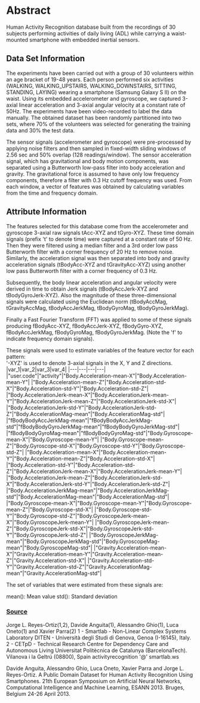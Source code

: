 # Abstract

Human Activity Recognition database built from the recordings of 30 subjects performing activities of daily living (ADL) while carrying a waist-mounted smartphone with embedded inertial sensors.

## Data Set Information

The experiments have been carried out with a group of 30 volunteers within an age bracket of 19-48 years. Each person performed six activities (WALKING, WALKING_UPSTAIRS, WALKING_DOWNSTAIRS, SITTING, STANDING, LAYING) wearing a smartphone (Samsung Galaxy S II) on the waist. Using its embedded accelerometer and gyroscope, we captured 3-axial linear acceleration and 3-axial angular velocity at a constant rate of 50Hz. The experiments have been video-recorded to label the data manually. The obtained dataset has been randomly partitioned into two sets, where 70% of the volunteers was selected for generating the training data and 30% the test data. 

The sensor signals (accelerometer and gyroscope) were pre-processed by applying noise filters and then sampled in fixed-width sliding windows of 2.56 sec and 50% overlap (128 readings/window). The sensor acceleration signal, which has gravitational and body motion components, was separated using a Butterworth low-pass filter into body acceleration and gravity. The gravitational force is assumed to have only low frequency components, therefore a filter with 0.3 Hz cutoff frequency was used. From each window, a vector of features was obtained by calculating variables from the time and frequency domain.

## Attribute Information
The features selected for this database come from the accelerometer and gyroscope 3-axial raw signals tAcc-XYZ and tGyro-XYZ. These time domain signals (prefix 't' to denote time) were captured at a constant rate of 50 Hz. Then they were filtered using a median filter and a 3rd order low pass Butterworth filter with a corner frequency of 20 Hz to remove noise. Similarly, the acceleration signal was then separated into body and gravity acceleration signals (tBodyAcc-XYZ and tGravityAcc-XYZ) using another low pass Butterworth filter with a corner frequency of 0.3 Hz. 

Subsequently, the body linear acceleration and angular velocity were derived in time to obtain Jerk signals (tBodyAccJerk-XYZ and tBodyGyroJerk-XYZ). Also the magnitude of these three-dimensional signals were calculated using the Euclidean norm (tBodyAccMag, tGravityAccMag, tBodyAccJerkMag, tBodyGyroMag, tBodyGyroJerkMag). 

Finally a Fast Fourier Transform (FFT) was applied to some of these signals producing fBodyAcc-XYZ, fBodyAccJerk-XYZ, fBodyGyro-XYZ, fBodyAccJerkMag, fBodyGyroMag, fBodyGyroJerkMag. (Note the 'f' to indicate frequency domain signals). 

These signals were used to estimate variables of the feature vector for each pattern:  
'-XYZ' is used to denote 3-axial signals in the X, Y and Z directions.
|var_1|var_2|var_3|var_4|
|---|---|---|---|
|"user.code"|"activity"|"Body.Acceleration-mean-X"|"Body.Acceleration-mean-Y"|
|"Body.Acceleration-mean-Z"|"Body.Acceleration-std-X"|"Body.Acceleration-std-Y"|"Body.Acceleration-std-Z"|
|"Body.AccelerationJerk-mean-X"|"Body.AccelerationJerk-mean-Y"|"Body.AccelerationJerk-mean-Z"|"Body.AccelerationJerk-std-X"|
|"Body.AccelerationJerk-std-Y"|"Body.AccelerationJerk-std-Z"|"Body.AccelerationMag-mean"|"Body.AccelerationMag-std"|
|"fBodyBodyAccJerkMag-mean"|"fBodyBodyAccJerkMag-std"|"fBodyBodyGyroJerkMag-mean"|"fBodyBodyGyroJerkMag-std"|
|"fBodyBodyGyroMag-mean"|"fBodyBodyGyroMag-std"|"Body.Gyroscope-mean-X"|"Body.Gyroscope-mean-Y"|
|"Body.Gyroscope-mean-Z"|"Body.Gyroscope-std-X"|"Body.Gyroscope-std-Y"|"Body.Gyroscope-std-Z"|
|"Body.Acceleration-mean-X"|"Body.Acceleration-mean-Y"|"Body.Acceleration-mean-Z"|"Body.Acceleration-std-X"|
|"Body.Acceleration-std-Y"|"Body.Acceleration-std-Z"|"Body.AccelerationJerk-mean-X"|"Body.AccelerationJerk-mean-Y"|
|"Body.AccelerationJerk-mean-Z"|"Body.AccelerationJerk-std-X"|"Body.AccelerationJerk-std-Y"|"Body.AccelerationJerk-std-Z"|
|"Body.AccelerationJerkMag-mean"|"Body.AccelerationJerkMag-std"|"Body.AccelerationMag-mean"|"Body.AccelerationMag-std"|
|"Body.Gyroscope-mean-X"|"Body.Gyroscope-mean-Y"|"Body.Gyroscope-mean-Z"|"Body.Gyroscope-std-X"|
|"Body.Gyroscope-std-Y"|"Body.Gyroscope-std-Z"|"Body.GyroscopeJerk-mean-X"|"Body.GyroscopeJerk-mean-Y"|
|"Body.GyroscopeJerk-mean-Z"|"Body.GyroscopeJerk-std-X"|"Body.GyroscopeJerk-std-Y"|"Body.GyroscopeJerk-std-Z"|
|"Body.GyroscopeJerkMag-mean"|"Body.GyroscopeJerkMag-std"|"Body.GyroscopeMag-mean"|"Body.GyroscopeMag-std"|
|"Gravity.Acceleration-mean-X"|"Gravity.Acceleration-mean-Y"|"Gravity.Acceleration-mean-Z"|"Gravity.Acceleration-std-X"|
|"Gravity.Acceleration-std-Y"|"Gravity.Acceleration-std-Z"|"Gravity.AccelerationMag-mean"|"Gravity.AccelerationMag-std"|

The set of variables that were estimated from these signals are: 

mean(): Mean value
std(): Standard deviation

### [Source](http://archive.ics.uci.edu/ml/datasets/Human+Activity+Recognition+Using+Smartphones) 

Jorge L. Reyes-Ortiz(1,2), Davide Anguita(1), Alessandro Ghio(1), Luca Oneto(1) and Xavier Parra(2)
1 - Smartlab - Non-Linear Complex Systems Laboratory
DITEN - Università degli Studi di Genova, Genoa (I-16145), Italy. 
2 - CETpD - Technical Research Centre for Dependency Care and Autonomous Living
Universitat Politècnica de Catalunya (BarcelonaTech). Vilanova i la Geltrú (08800), Spain
activityrecognition '@' smartlab.ws

Davide Anguita, Alessandro Ghio, Luca Oneto, Xavier Parra and Jorge L. Reyes-Ortiz. A Public Domain Dataset for Human Activity Recognition Using Smartphones. 21th European Symposium on Artificial Neural Networks, Computational Intelligence and Machine Learning, ESANN 2013. Bruges, Belgium 24-26 April 2013.
